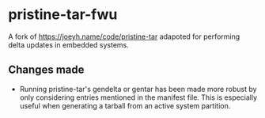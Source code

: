 # pristine-tar-fwu
A fork of https://joeyh.name/code/pristine-tar adapoted for performing delta updates in embedded systems.

## Changes made
* Running pristine-tar's gendelta or gentar has been made more robust by only considering entries mentioned in the manifest file. This is especially useful when generating a tarball from an active system partition.

